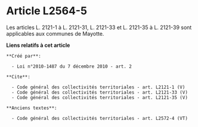 # Article L2564-5

Les articles L. 2121-1 à L. 2121-31, L. 2121-33 et L. 2121-35 à L. 2121-39 sont applicables aux communes de Mayotte.

**Liens relatifs à cet article**

	**Créé par**:

	  - Loi n°2010-1487 du 7 décembre 2010 - art. 2

	**Cite**:

	  - Code général des collectivités territoriales - art. L2121-1 (V)
	  - Code général des collectivités territoriales - art. L2121-33 (V)
	  - Code général des collectivités territoriales - art. L2121-35 (V)

	**Anciens textes**:

	  - Code général des collectivités territoriales - art. L2572-4 (VT)
